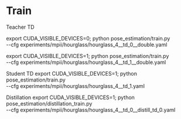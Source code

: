 # Train

Teacher TD

export CUDA_VISIBLE_DEVICES=0; python pose_estimation/train.py \
    --cfg experiments/mpii/hourglass/hourglass_4__td_0__double.yaml

export CUDA_VISIBLE_DEVICES=1; python pose_estimation/train.py \
    --cfg experiments/mpii/hourglass/hourglass_4__td_1__double.yaml

Student TD
export CUDA_VISIBLE_DEVICES=1; python pose_estimation/train.py \
    --cfg experiments/mpii/hourglass/hourglass_4__td_1.yaml

Distillation
export CUDA_VISIBLE_DEVICES=1; python pose_estimation/distillation_train.py \
    --cfg experiments/mpii/hourglass/hourglass_4__td_0__distill_td_0.yaml
    